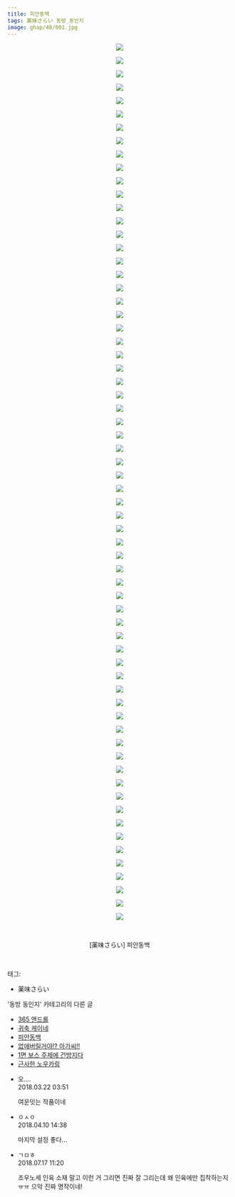```yaml
---
title: 피안동백
tags: 薬味さらい 동방_동인지
image: ghap/48/001.jpg
---
```

<div class="article">
<p style="text-align: center; clear: none; float: none;"><img src="{{ site.nasurl }}/ghap/48/001.jpg"/></p>
<p style="text-align: center; clear: none; float: none;"><img src="{{ site.nasurl }}/ghap/48/002.jpg"/></p>
<p style="text-align: center; clear: none; float: none;"><img src="{{ site.nasurl }}/ghap/48/003.jpg"/></p>
<p style="text-align: center; clear: none; float: none;"><img src="{{ site.nasurl }}/ghap/48/004.jpg"/></p>
<p style="text-align: center; clear: none; float: none;"><img src="{{ site.nasurl }}/ghap/48/005.jpg"/></p>
<p style="text-align: center; clear: none; float: none;"><img src="{{ site.nasurl }}/ghap/48/006.jpg"/></p>
<p style="text-align: center; clear: none; float: none;"><img src="{{ site.nasurl }}/ghap/48/007.jpg"/></p>
<p style="text-align: center; clear: none; float: none;"><img src="{{ site.nasurl }}/ghap/48/008.jpg"/></p>
<p style="text-align: center; clear: none; float: none;"><img src="{{ site.nasurl }}/ghap/48/009.jpg"/></p>
<p style="text-align: center; clear: none; float: none;"><img src="{{ site.nasurl }}/ghap/48/010.jpg"/></p>
<p style="text-align: center; clear: none; float: none;"><img src="{{ site.nasurl }}/ghap/48/011.jpg"/></p>
<p style="text-align: center; clear: none; float: none;"><img src="{{ site.nasurl }}/ghap/48/012.jpg"/></p>
<p style="text-align: center; clear: none; float: none;"><img src="{{ site.nasurl }}/ghap/48/013.jpg"/></p>
<p style="text-align: center; clear: none; float: none;"><img src="{{ site.nasurl }}/ghap/48/014.jpg"/></p>
<p style="text-align: center; clear: none; float: none;"><img src="{{ site.nasurl }}/ghap/48/015.jpg"/></p>
<p style="text-align: center; clear: none; float: none;"><img src="{{ site.nasurl }}/ghap/48/016.jpg"/></p>
<p style="text-align: center; clear: none; float: none;"><img src="{{ site.nasurl }}/ghap/48/017.jpg"/></p>
<p style="text-align: center; clear: none; float: none;"><img src="{{ site.nasurl }}/ghap/48/018.jpg"/></p>
<p style="text-align: center; clear: none; float: none;"><img src="{{ site.nasurl }}/ghap/48/019.jpg"/></p>
<p style="text-align: center; clear: none; float: none;"><img src="{{ site.nasurl }}/ghap/48/020.jpg"/></p>
<p style="text-align: center; clear: none; float: none;"><img src="{{ site.nasurl }}/ghap/48/021.jpg"/></p>
<p style="text-align: center; clear: none; float: none;"><img src="{{ site.nasurl }}/ghap/48/022.jpg"/></p>
<p style="text-align: center; clear: none; float: none;"><img src="{{ site.nasurl }}/ghap/48/023.jpg"/></p>
<p style="text-align: center; clear: none; float: none;"><img src="{{ site.nasurl }}/ghap/48/024.jpg"/></p>
<p style="text-align: center; clear: none; float: none;"><img src="{{ site.nasurl }}/ghap/48/025.jpg"/></p>
<p style="text-align: center; clear: none; float: none;"><img src="{{ site.nasurl }}/ghap/48/026.jpg"/></p>
<p style="text-align: center; clear: none; float: none;"><img src="{{ site.nasurl }}/ghap/48/027.jpg"/></p>
<p style="text-align: center; clear: none; float: none;"><img src="{{ site.nasurl }}/ghap/48/028.jpg"/></p>
<p style="text-align: center; clear: none; float: none;"><img src="{{ site.nasurl }}/ghap/48/029.jpg"/></p>
<p style="text-align: center; clear: none; float: none;"><img src="{{ site.nasurl }}/ghap/48/030.jpg"/></p>
<p style="text-align: center; clear: none; float: none;"><img src="{{ site.nasurl }}/ghap/48/031.jpg"/></p>
<p style="text-align: center; clear: none; float: none;"><img src="{{ site.nasurl }}/ghap/48/032.jpg"/></p>
<p style="text-align: center; clear: none; float: none;"><img src="{{ site.nasurl }}/ghap/48/033.jpg"/></p>
<p style="text-align: center; clear: none; float: none;"><img src="{{ site.nasurl }}/ghap/48/034.jpg"/></p>
<p style="text-align: center; clear: none; float: none;"><img src="{{ site.nasurl }}/ghap/48/035.jpg"/></p>
<p style="text-align: center; clear: none; float: none;"><img src="{{ site.nasurl }}/ghap/48/036.jpg"/></p>
<p style="text-align: center; clear: none; float: none;"><img src="{{ site.nasurl }}/ghap/48/037.jpg"/></p>
<p style="text-align: center; clear: none; float: none;"><img src="{{ site.nasurl }}/ghap/48/038.jpg"/></p>
<p style="text-align: center; clear: none; float: none;"><img src="{{ site.nasurl }}/ghap/48/039.jpg"/></p>
<p style="text-align: center; clear: none; float: none;"><img src="{{ site.nasurl }}/ghap/48/040.jpg"/></p>
<p style="text-align: center; clear: none; float: none;"><img src="{{ site.nasurl }}/ghap/48/041.jpg"/></p>
<p style="text-align: center; clear: none; float: none;"><img src="{{ site.nasurl }}/ghap/48/042.jpg"/></p>
<p style="text-align: center; clear: none; float: none;"><img src="{{ site.nasurl }}/ghap/48/043.jpg"/></p>
<p style="text-align: center; clear: none; float: none;"><img src="{{ site.nasurl }}/ghap/48/044.jpg"/></p>
<p style="text-align: center; clear: none; float: none;"><img src="{{ site.nasurl }}/ghap/48/045.jpg"/></p>
<p style="text-align: center; clear: none; float: none;"><img src="{{ site.nasurl }}/ghap/48/046.jpg"/></p>
<p style="text-align: center; clear: none; float: none;"><img src="{{ site.nasurl }}/ghap/48/047.jpg"/></p>
<p style="text-align: center; clear: none; float: none;"><img src="{{ site.nasurl }}/ghap/48/048.jpg"/></p>
<p style="text-align: center; clear: none; float: none;"><img src="{{ site.nasurl }}/ghap/48/049.jpg"/></p>
<p style="text-align: center; clear: none; float: none;"><img src="{{ site.nasurl }}/ghap/48/050.jpg"/></p>
<p style="text-align: center; clear: none; float: none;"><img src="{{ site.nasurl }}/ghap/48/051.jpg"/></p>
<p style="text-align: center; clear: none; float: none;"><img src="{{ site.nasurl }}/ghap/48/052.jpg"/></p>
<p style="text-align: center; clear: none; float: none;"><img src="{{ site.nasurl }}/ghap/48/053.jpg"/></p>
<p style="text-align: center; clear: none; float: none;"><img src="{{ site.nasurl }}/ghap/48/054.jpg"/></p>
<p style="text-align: center; clear: none; float: none;"><img src="{{ site.nasurl }}/ghap/48/055.jpg"/></p>
<p style="text-align: center; clear: none; float: none;"><img src="{{ site.nasurl }}/ghap/48/056.jpg"/></p>
<p style="text-align: center; clear: none; float: none;"><img src="{{ site.nasurl }}/ghap/48/057.jpg"/></p>
<p style="text-align: center; clear: none; float: none;"><img src="{{ site.nasurl }}/ghap/48/058.jpg"/></p>
<p style="text-align: center; clear: none; float: none;"><img src="{{ site.nasurl }}/ghap/48/059.jpg"/></p>
<p style="text-align: center; clear: none; float: none;"><img src="{{ site.nasurl }}/ghap/48/060.jpg"/></p>
<p style="text-align: center; clear: none; float: none;"><img src="{{ site.nasurl }}/ghap/48/061.jpg"/></p>
<p style="text-align: center; clear: none; float: none;"><img src="{{ site.nasurl }}/ghap/48/062.jpg"/></p>
<p style="text-align: center; clear: none; float: none;"><img src="{{ site.nasurl }}/ghap/48/063.jpg"/></p>
<p style="text-align: center; clear: none; float: none;"><img src="{{ site.nasurl }}/ghap/48/064.jpg"/></p>
<p style="text-align: center; clear: none; float: none;"><img src="{{ site.nasurl }}/ghap/48/065.jpg"/></p>
<p style="text-align: center; clear: none; float: none;"><img src="{{ site.nasurl }}/ghap/48/066.jpg"/></p>
<p style="text-align: center; clear: none; float: none;"><br/></p>
<p style="text-align: center; clear: none; float: none;">[薬味さらい] 피안동백</p>
<p><br/></p>
</div><div class="tagTrail">
<p>태그: </p>
<ul>
<li>薬味さらい</li>
</ul>
</div><div class="another">
<p>'동방 동인지' 카테고리의 다른 글</p>
<ul>
<li><a href="/2016-06-16-ghap_51">365 엔드롤</a></li>
<li><a href="/2016-06-16-ghap_49">귀축 케이네</a></li>
<li><a href="/2016-06-16-ghap_48">피안동백</a></li>
<li><a href="/2016-06-16-ghap_47">없애버릴거야!? 아가씨!!</a></li>
<li><a href="/2016-06-16-ghap_46">1면 보스 주제에 건방지다</a></li>
<li><a href="/2016-06-16-ghap_45">근사한 노우카링</a></li>
</ul>
</div><div class="cb_module cb_fluid">
<div class="cb_wrt cb_profile">
<div class="comment">
<ul>
<li class="cb_thumb_off" id="comment15224028">
<div class="cb_comment_area">
<div class="cb_info_area">
<div class="cb_section">
<span class="cb_nick_name">오....</span>
</div>
<div class="cb_section">
<span class="cb_date">2018.03.22 03:51 </span>
</div>
</div>
<div class="cb_dsc_comment">
<p class="cb_dsc">
											여운잇는 작품이네 
										</p>
</div>
</div></li>
<li class="cb_thumb_off" id="comment15236599">
<div class="cb_comment_area">
<div class="cb_info_area">
<div class="cb_section">
<span class="cb_nick_name">ㅇㅅㅇ</span>
</div>
<div class="cb_section">
<span class="cb_date">2018.04.10 14:38 </span>
</div>
</div>
<div class="cb_dsc_comment">
<p class="cb_dsc">
											마지막 설정 좋다...
										</p>
</div>
</div></li>
<li class="cb_thumb_off" id="comment15288508">
<div class="cb_comment_area">
<div class="cb_info_area">
<div class="cb_section">
<span class="cb_nick_name">ㄱㅁㅎ</span>
</div>
<div class="cb_section">
<span class="cb_date">2018.07.17 11:20 </span>
</div>
</div>
<div class="cb_dsc_comment">
<p class="cb_dsc">
											조우노세 인육 소재 말고 이런 거 그리면 진짜 잘 그리는데 왜 인육에만 집착하는지ㅠㅠ 으악 진짜 명작이네!
										</p>
</div>
</div></li>
</ul>
</div>
</div><!-- commentList close -->
</div>